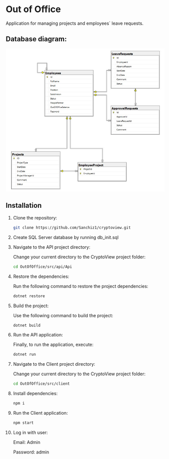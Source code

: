 # Out of Office

Application for managing projects and employees` leave requests.

## Database diagram:

![/images/db_diagram.jpg](https://github.com/Sanchiz1/OutOfOffice/blob/main/images/db_diagram.jpg)

## Installation

1. Clone the repository:
   ```sh
   git clone https://github.com/Sanchiz1/cryptoview.git

2. Create SQL Server database by running db_init.sql 

3. Navigate to the API project directory:

   Change your current directory to the CryptoView project folder:
   ```sh
   cd OutOfOffice/src/api/Api
   
4. Restore the dependencies:

   Run the following command to restore the project dependencies:
   ```sh
   dotnet restore
5. Build the project:

   Use the following command to build the project:
   ```sh
   dotnet build
6. Run the API application:
   
   Finally, to run the application, execute:
   ```sh
   dotnet run
7. Navigate to the Client project directory:

   Change your current directory to the CryptoView project folder:
   ```sh
   cd OutOfOffice/src/client
8. Install dependencies:
   
   ```sh
   npm i
9. Run the Client application:
   
   ```sh
   npm start
10. Log in with user:

    Email: Admin
    
    Password: admin
